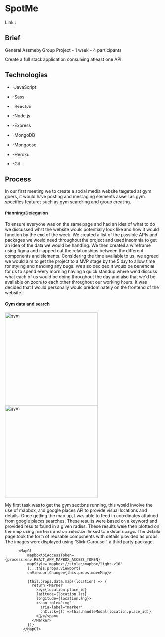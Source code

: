 
<h1> SpotMe </h1>
<p> Link : </p>

<h2> Brief </h2>
<p> General Assmeby Group Project - 1 week - 4 participants </p>
<p> Create a full stack application consuming atleast one API. </p>

<h2> Technologies </h2>
<ul>
  <li><pi>-JavaScript</p></li>
  <li><pi>-Sass</p></li>
  <li><pi>-ReactJs</p></li> 
  <li><pi>-Node.js</p></li> 
  <li><pi>-Express</p></li> 
  <li><pi>-MongoDB</p></li> 
  <li><pi>-Mongoose</p></li>
  <li><pi>-Heroku</p></li> 
  <li><pi>-Git</p></li>
  </ul>
  
<h2> Process </h2>
<p> In our first meeting we to create a social media website targeted at gym goers, it would have posting and messaging elements aswell as gym specifics features such as gym searching and group creating. </p>

<h4> Planning/Delegation </h4>
<p> To ensure everyone was on the same page and had an idea of what to do we discussed what the website would potentially look like and how it would function by the end of the week. We created a list of the possible APIs and packages we would need throughout the project and used insomnia to get an idea of the data we would be handling. We then created a wireframe using figma and mapped out the relationships between the different components and elements. Considering the time available to us, we agreed we would aim to get the project to a MVP stage by the 5 day to allow time for styling and handling any bugs. We also decided it would be beneficial for us to spend every morning having a quick standup where we'd discuss what each of us would be doing throughout the day and also that we'd be available on zoom to each other throughout our working hours. It was decided that I would personally would predominately on the frontend of the website.
  
<h4> Gym data and search </h4>
<p float='left'>
  <img src='https://i.imgur.com/HWXvsEP.png' width='300' alt='gym'/>
    <img src='https://i.imgur.com/LL5IKJI.png' width='300' alt='gym'/>

<p> My first task was to get the gym sections running, this would involve the use of mapbox, and google places API to provide visual locations and details. Once getting the map up, I was able to feed in coordinates attained from google places searches. These results were based on a keyword and provided results found in a given radius. These results were then plotted on the map using markers and on selection linked to a details page. The details page took the form of reusable components with details provided as props. The images were displayed using 'Slick-Carousel', a third party package. </p>

```
      <MapGl
          mapboxApiAccessToken={process.env.REACT_APP_MAPBOX_ACCESS_TOKEN}
          mapStyle='mapbox://styles/mapbox/light-v10'
          {...this.props.viewport}
          onViewportChange={this.props.moveMap}>
          
          {this.props.data.map((location) => {
            return <Marker
              key={location.place_id}
              latitude={location.lat}
              longitude={location.lng}>
              <span role="img"
                aria-label="marker"
                onClick={() =>this.handleModal(location.place_id)}
              >🏋️‍♀️</span>
            </Marker>
          })}
        </MapGl>
        ```
        
